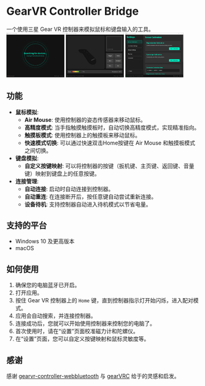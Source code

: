 # GearVR Controller Bridge

<div>一个使用三星 Gear VR 控制器来模拟鼠标和键盘输入的工具。</div>
<img src="./assets/scan.png" width="30%"/>
<img src="./assets/main.png" width="30%"/>
<img src="./assets/setting.png" width="30%"/>

## 功能

*   **鼠标模拟**:
    *   **Air Mouse**: 使用控制器的姿态传感器来移动鼠标。
    *   **高精度模式**: 当手指触摸触摸板时，自动切换高精度模式，实现精准指向。
    *   **触摸板模式**: 使用控制器上的触摸板来移动鼠标。
    *   **快速模式切换**: 可以通过快速双击Home按键在 Air Mouse 和触摸板模式之间切换。
*   **键盘模拟**:
    *   **自定义按键映射**: 可以将控制器的按键（扳机键、主页键、返回键、音量键）映射到键盘上的任意按键。
*   **连接管理**:
    *   **自动连接**: 启动时自动连接到控制器。
    *   **自动重连**: 在连接断开后，按任意键自动尝试重新连接。
    *   **设备待机**: 支持控制器自动进入待机模式以节省电量。

## 支持的平台

*   Windows 10 及更高版本
*   macOS

## 如何使用

1.  确保您的电脑蓝牙已开启。
2.  打开应用。
3.  按住 Gear VR 控制器上的 `Home` 键，直到控制器指示灯开始闪烁，进入配对模式。
4.  应用会自动搜索，并连接控制器。
5.  连接成功后，您就可以开始使用控制器来控制您的电脑了。
6.  首次使用时，请在“设置”页面校准磁力计和陀螺仪。
6.  在“设置”页面，您可以自定义按键映射和鼠标灵敏度等。

## 感谢

感谢 [gearvr-controller-webbluetooth](https://github.com/jsyang/gearvr-controller-webbluetooth) 与 [gearVRC](https://github.com/uutzinger/gearVRC) 给于的灵感和启发。